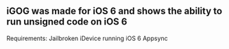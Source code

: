 ## iGOG was made for iOS 6 and shows the ability to run unsigned code on iOS 6

Requirements:
Jailbroken iDevice running iOS 6
Appsync


